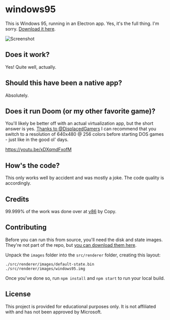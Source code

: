 # windows95

This is Windows 95, running in an Electron app. Yes, it's the full thing. I'm sorry. [Download it here](https://github.com/felixrieseberg/windows95/releases).

![Screenshot](https://user-images.githubusercontent.com/1426799/44532591-4ceb3680-a6a8-11e8-8c2c-bc29f3bfdef7.png)

## Does it work?
Yes! Quite well, actually.

## Should this have been a native app?
Absolutely.

## Does it run Doom (or my other favorite game)?
You'll likely be better off with an actual virtualization app, but the short answer is yes. [Thanks to
@DisplacedGamers](https://youtu.be/xDXqmdFxofM) I can recommend that you switch to a resolution of 
640x480 @ 256 colors before starting DOS games - just like in the good ol' days.

https://youtu.be/xDXqmdFxofM

## How's the code?
This only works well by accident and was mostly a joke. The code quality is accordingly.

## Credits

99.999% of the work was done over at [v86](https://github.com/copy/v86/) by Copy.

## Contributing

Before you can run this from source, you'll need the disk and state images. They're not part of the repo,
but [you can download them here](https://mega.nz/#!euxygQBT!i03vtE4kYTgrZ1rjZa1gT2F8hvhcwIAgGBsY4ECjs0w).

Unpack the `images` folder into the `src/renderer` folder, creating this layout:

```
./src/renderer/images/default-state.bin
./src/renderer/images/windows95.img
```

Once you've done so, run `npm install` and `npm start` to run your local build.

## License

This project is provided for educational purposes only. It is not affiliated with and has
not been approved by Microsoft.
